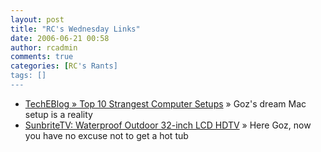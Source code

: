 ```yaml
---
layout: post
title: "RC's Wednesday Links"
date: 2006-06-21 00:58
author: rcadmin
comments: true
categories: [RC's Rants]
tags: []
---
```

<ul>
<li><a href="http://www.techeblog.com/index.php/tech-gadget/top-10-strangest-computer-setups" title="TechEBlog &raquo; Top 10 Strangest Computer Setups">TechEBlog &raquo; Top 10 Strangest Computer Setups</a> &raquo; Goz's dream Mac setup is a reality</li>
<li><a href="http://gizmodo.com/gadgets/home-entertainment/sunbritetv-waterproof-outdoor-32inch-lcd-hdtv-180437.php" title="SunbriteTV: Waterproof Outdoor 32-inch LCD HDTV">SunbriteTV: Waterproof Outdoor 32-inch LCD HDTV</a> &raquo; Here Goz, now you have no excuse not to get a hot tub</li>
</ul>

